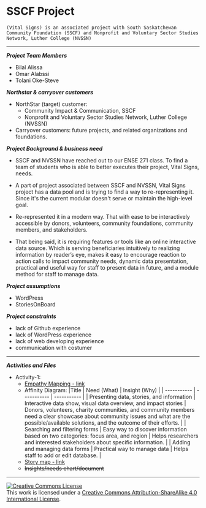 # SSCF Project
`(Vital Signs) is an associated project with South Saskatchewan Community Foundation (SSCF) and Nonprofit and Voluntary Sector Studies Network, Luther College (NVSSN)`

---


***Project Team Members***
- Bilal Alissa
- Omar Alabssi
- Tolani Oke-Steve


***Northstar & carryover customers***
- NorthStar (target) customer:
  - Community Impact & Communication, SSCF
  - Nonprofit and Voluntary Sector Studies Network, Luther College (NVSSN)
- Carryover customers: future projects, and related organizations and foundations.


***Project Background & business need***
- SSCF and NVSSN have reached out to our ENSE 271 class. To find a team of students who is able to better executes their project, Vital Signs, needs.
- A part of project associated between SSCF and NVSSN, Vital Signs project has a data pool and is trying to find a way to re-representing it. Since it's the current modular doesn't serve or maintain the high-level goal.
- Re-represented it in a modern way. That with ease to be interactively accessible by donors, volunteers, community foundations, community members, and stakeholders.

- That being said, it is requiring features or tools like an online interactive data source. Which is serving beneficiaries intuitively to realizing information by reader’s eye, makes it easy to encourage reaction to action calls to impact community needs, dynamic data presentation, practical and useful way for staff to present data in future, and a module method for staff to manage data. 


***Project assumptions***
- WordPress
- StoriesOnBoard


***Project constraints***
- lack of Github experience
- lack of WordPress experience 
- lack of web developing experience 
- communication with costumer


---
***Activities and Files***
- Activity-1:
  - [Empathy Mapping - link](https://github.com/ENSE271Feedbackers/sscf_repo/blob/main/Documents/activity_1/EmpathyMapping.png)
  - Affinity Diagram:
    |Title |	Need (What) |	Insight (Why) |
    | ----------- | ----------- | ----------- |
    | Presenting data, stories, and information | Interactive data show, visual data overview, and impact stories | Donors, volunteers, charity communities, and community members need a clear showcase about community issues and what are the possible/available solutions, and the outcome of their efforts. |
    | Searching and filtering forms | Easy way to discover information based on two categories: focus area, and region | Helps researchers and interested stakeholders about specific information. |
    | Adding and managing data forms | Practical way to manage data | Helps staff to add or edit database. |    
  - [Story map - link](https://landofooo.storiesonboard.com/m/pIPTsFeJ8EKCuCg1DhlKdQ)
  - ~~Insights/needs chart/document~~


---
<a rel="license" href="http://creativecommons.org/licenses/by-sa/4.0/"><img alt="Creative Commons License" style="border-width:0" src="https://i.creativecommons.org/l/by-sa/4.0/88x31.png" /></a><br />This work is licensed under a <a rel="license" href="http://creativecommons.org/licenses/by-sa/4.0/">Creative Commons Attribution-ShareAlike 4.0 International License</a>.
